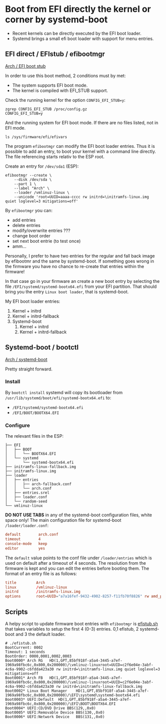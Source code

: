 
# Boot from EFI directly the kernel or corner by systemd-boot

- Recent kernels can be directly executed by the EFI boot loader.
- Systemd brings a small efi boot loader with support for menu entries.

## EFI direct / EFIstub / efibootmgr

[Arch / EFI boot stub](https://wiki.archlinux.org/title/EFI_boot_stub)

In order to use this boot method, 2 conditions must by met:

- The system supports EFI boot mode.
- The kernel is compiled with EFI_STUB support.

Check the running kernel for the option `CONFIG_EFI_STUB=y`:

```
zgrep CONFIG_EFI_STUB /proc/config.gz
CONFIG_EFI_STUB=y
```

And the running system for EFI boot mode. If there are no files listed, not in EFI mode.

```
ls /sys/firmware/efi/efivars
```

The program `efibootmgr` can modify the EFI boot loader entries. Thus it
is possible to add an entry, to boot your kernel with a command line
directly. The file referencing starts relativ to the ESP root.

Create an entry for `/dev/sda1` (ESP):

```
efibootmgr --create \
	--disk /dev/sda \
	--part 1 \
	--label "Arch" \
	--loader /vmlinuz-linux \
	--unicode 'root=UUID=aaaa-cccc rw initrd=\initramfs-linux.img quiet loglevel=3 mitigations=off'
```

By `efibootmgr` you can:

* add entries
* delete entries
* modify/overwrite entries ???
* change boot order
* set next boot entrie (to test once)
* amm...

Personally, I prefer to have two entries for the regular and fall back
image by efibootmr and the same by systemd-boot. If something goes wrong
in the firmware you have no chance to re-create that entries within the
firmware!

In that case go in your firmware an create a new boot entry by selecting
the file `/EFI/systemd/systemd-bootx64.efi` from your EFI partition.
That should bring you the entry `Linux boot loader`, that is systemd-boot.

My EFI boot loader entries:

1. Kernel + initrd
2. Kernel + initrd-fallback
3. Systemd-boot
    1. Kernel + initrd
    2. Kernel + initrd-fallback



## Systemd-boot / bootctl

[Arch / systemd-boot](https://wiki.archlinux.org/title/Systemd-boot)

Pretty straight forward.

### Install

By `bootctl install` systemd will copy its bootloader from `/usr/lib/systemd/boot/efi/systemd-bootx64.efi` to:

* `/EFI/systemd/systemd-bootx64.efi`
* `/EFI/BOOT/BOOTX64.EFI`

### Configure

The relevant files in the ESP:

```tree
├── EFI
│   ├── BOOT
│   │   └── BOOTX64.EFI
│   └── systemd
│       └── systemd-bootx64.efi
├── initramfs-linux-fallback.img
├── initramfs-linux.img
├── loader
│   ├── entries
│   │   ├── arch-fallback.conf
│   │   └── arch.conf
│   ├── entries.srel
│   ├── loader.conf
│   └── random-seed
└── vmlinuz-linux
```

**DO NOT USE TABS** in any of the systemd-boot configuration files,
white space only! The main configuration file for systemd-boot
`/loader/loader.conf`:

```conf
default        arch.conf
timeout        4
console-mode   keep
editor         yes
```

The `default` value points to the conf file under `/loader/entries`
which is used on default after a timeout of 4 seconds. The resolution
from the firmware is kept and you can edit the entries before booting
them. The format of an entry file is as follows:

```conf
title         Arch
linux         /vmlinuz-linux
initrd        /initramfs-linux.img
options       root=UUID="a7a16fef-9432-4902-8257-f11fb70f8826" rw amd_pstate=active quiet loglevel=3 mitigations=off nmi_watchdog=0
```

## Scripts

A helpy script to update firmware boot entries with `efibootmgr` is [efistub.sh](efistub.sh) that takes variables
to setup the first 4 (0-3) entries. 0,1 efistub, 2 systemd-boot and 3 the default loader.

```
# ./efistub.sh
BootCurrent: 0002
Timeout: 1 seconds
BootOrder: 0000,0001,0002,0003
Boot0000* Arch RG	HD(1,GPT,85bf918f-a5a4-3445-a7ef-1969a98fbc6c,0x800,0x200000)/\vmlinuz-linuxroot=UUID=c2f6e04e-3abf-4c6a-9902-c6fdda423a30 rw initrd=\initramfs-linux.img quiet loglevel=3 mitigations=off
Boot0001* Arch FB	HD(1,GPT,85bf918f-a5a4-3445-a7ef-1969a98fbc6c,0x800,0x200000)/\vmlinuz-linuxroot=UUID=c2f6e04e-3abf-4c6a-9902-c6fdda423a30 rw initrd=\initramfs-linux-fallback.img
Boot0002* Linux Boot Manager	HD(1,GPT,85bf918f-a5a4-3445-a7ef-1969a98fbc6c,0x800,0x200000)/\EFI\systemd\systemd-bootx64.efi
Boot0003* UEFI:Default	HD(1,GPT,85bf918f-a5a4-3445-a7ef-1969a98fbc6c,0x800,0x200000)/\EFI\BOOT\BOOTX64.EFI
Boot0004* UEFI:CD/DVD Drive	BBS(129,,0x0)
Boot0005* UEFI:Removable Device	BBS(130,,0x0)
Boot0006* UEFI:Network Device	BBS(131,,0x0)
```




